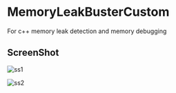 # MemoryLeakBusterCustom
For c++ memory leak detection and memory debugging
 
## ScreenShot

![ss1](https://github.com/TK-Aria/memleak-inspection/ScreenShot/ss1.png?at=master&fileviewer=file-view-default)  

![ss2](https://github.com/TK-Aria/memleak-inspection/ScreenShot/ss2.png?at=master&fileviewer=file-view-default)  

